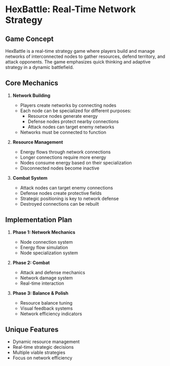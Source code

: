 # HexBattle: Real-Time Network Strategy

## Game Concept
HexBattle is a real-time strategy game where players build and manage networks of interconnected nodes to gather resources, defend territory, and attack opponents. The game emphasizes quick thinking and adaptive strategy in a dynamic battlefield.

## Core Mechanics
1. **Network Building**
   - Players create networks by connecting nodes
   - Each node can be specialized for different purposes:
     * Resource nodes generate energy
     * Defense nodes protect nearby connections
     * Attack nodes can target enemy networks
   - Networks must be connected to function

2. **Resource Management**
   - Energy flows through network connections
   - Longer connections require more energy
   - Nodes consume energy based on their specialization
   - Disconnected nodes become inactive

3. **Combat System**
   - Attack nodes can target enemy connections
   - Defense nodes create protective fields
   - Strategic positioning is key to network defense
   - Destroyed connections can be rebuilt

## Implementation Plan
1. **Phase 1: Network Mechanics**
   - Node connection system
   - Energy flow simulation
   - Node specialization system

2. **Phase 2: Combat**
   - Attack and defense mechanics
   - Network damage system
   - Real-time interaction

3. **Phase 3: Balance & Polish**
   - Resource balance tuning
   - Visual feedback systems
   - Network efficiency indicators

## Unique Features
- Dynamic resource management
- Real-time strategic decisions
- Multiple viable strategies
- Focus on network efficiency